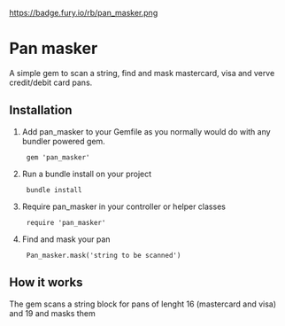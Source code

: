 https://badge.fury.io/rb/pan_masker.png

Pan masker
==========

A simple gem to scan a string, find and mask mastercard, visa and verve credit/debit card pans.


## Installation

1. Add pan_masker to your Gemfile as you normally would do with any bundler powered gem. 

        gem 'pan_masker'

1. Run a bundle install on your project 

        bundle install

1. Require pan_masker in your controller or helper classes

        require 'pan_masker'

1. Find and mask your pan

        Pan_masker.mask('string to be scanned')

## How it works

The gem scans a string block for pans of lenght 16 (mastercard and visa) and 19 and masks them

